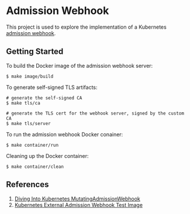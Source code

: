 # Admission Webhook
This project is used to explore the implementation of a Kubernetes [admission webhook](https://kubernetes.io/docs/reference/access-authn-authz/extensible-admission-controllers/#admission-webhooks).

## Getting Started
To build the Docker image of the admission webhook server:
```
$ make image/build
```

To generate self-signed TLS artifacts:
```
# generate the self-signed CA
$ make tls/ca

# generate the TLS cert for the webhook server, signed by the custom CA
$ make tls/server
```

To run the admission webhook Docker conainer:
```
$ make container/run
```

Cleaning up the Docker container:
```
$ make container/clean
```

## References

1. [Diving Into Kubernetes MutatingAdmissionWebhook](https://medium.com/ibm-cloud/diving-into-kubernetes-mutatingadmissionwebhook-6ef3c5695f74)
1. [Kubernetes External Admission Webhook Test Image](https://github.com/kubernetes/kubernetes/tree/v1.10.0-beta.1/test/images/webhook)
